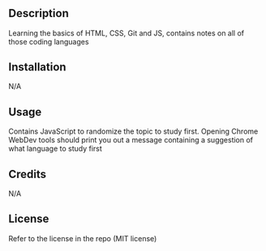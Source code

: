 # <Prework Penn BootCamp>

## Description

Learning the basics of HTML, CSS, Git and JS, contains notes on all of those coding languages


## Installation

N/A

## Usage

Contains JavaScript to randomize the topic to study first. Opening Chrome WebDev tools should print you out a message containing a suggestion of what language to study first

## Credits

N/A

## License

Refer to the license in the repo (MIT license)
